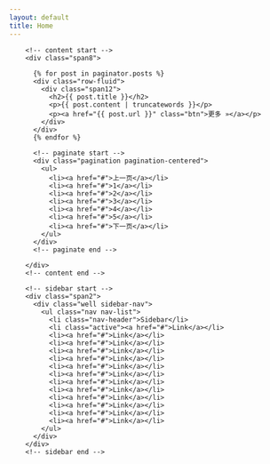 ```yaml
---
layout: default
title: Home
---
```


        <!-- content start -->
        <div class="span8">
		
		  {% for post in paginator.posts %}
		  <div class="row-fluid">
            <div class="span12">
              <h2>{{ post.title }}</h2>
              <p>{{ post.content | truncatewords }}</p>
              <p><a href="{{ post.url }}" class="btn">更多 »</a></p>
            </div>
	      </div>
		  {% endfor %}
		  
		  <!-- paginate start -->
	      <div class="pagination pagination-centered">
            <ul>
              <li><a href="#">上一页</a></li>
              <li><a href="#">1</a></li>
              <li><a href="#">2</a></li>
              <li><a href="#">3</a></li>
              <li><a href="#">4</a></li>
              <li><a href="#">5</a></li>
              <li><a href="#">下一页</a></li>
            </ul>
          </div>
	      <!-- paginate end -->
		  
        </div>
		<!-- content end -->
		
		<!-- sidebar start -->
        <div class="span2">
          <div class="well sidebar-nav">
            <ul class="nav nav-list">
              <li class="nav-header">Sidebar</li>
              <li class="active"><a href="#">Link</a></li>
              <li><a href="#">Link</a></li>
              <li><a href="#">Link</a></li>
              <li><a href="#">Link</a></li>
              <li><a href="#">Link</a></li>
              <li><a href="#">Link</a></li>
              <li><a href="#">Link</a></li>
              <li><a href="#">Link</a></li>
              <li><a href="#">Link</a></li>
              <li><a href="#">Link</a></li>
              <li><a href="#">Link</a></li>
              <li><a href="#">Link</a></li>
              <li><a href="#">Link</a></li>
            </ul>
          </div>
        </div>
		<!-- sidebar end -->